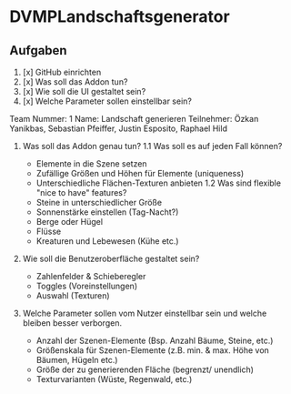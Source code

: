 # DVMPLandschaftsgenerator
## Aufgaben
1. [x] GitHub einrichten 
2. [x] Was soll das Addon tun?
3. [x] Wie soll die UI gestaltet sein?
4. [x] Welche Parameter sollen einstellbar sein?

  Team Nummer: 1
  Name: Landschaft generieren
  Teilnehmer: Özkan Yanikbas, Sebastian Pfeiffer, Justin Esposito, Raphael Hild

1. Was soll das Addon genau tun?
  1.1 Was soll es auf jeden Fall können?
      - Elemente in die Szene setzen
      - Zufällige Größen und Höhen für Elemente (uniqueness)
      - Unterschiedliche Flächen-Texturen anbieten
  1.2 Was sind flexible "nice to have" features?
      - Steine in unterschiedlicher Größe
      - Sonnenstärke einstellen (Tag-Nacht?)
      - Berge oder Hügel
      - Flüsse
      - Kreaturen und Lebewesen (Kühe etc.)

2. Wie soll die Benutzeroberfläche gestaltet sein?
    - Zahlenfelder & Schieberegler
    - Toggles (Voreinstellungen)
    - Auswahl (Texturen)

3. Welche Parameter sollen vom Nutzer einstellbar sein und welche bleiben besser verborgen.
    - Anzahl der Szenen-Elemente (Bsp. Anzahl Bäume, Steine, etc.)
    - Größenskala für Szenen-Elemente (z.B. min. & max. Höhe von Bäumen, Hügeln etc.)
    - Größe der zu generierenden Fläche (begrenzt/ unendlich)
    - Texturvarianten (Wüste, Regenwald, etc.)
